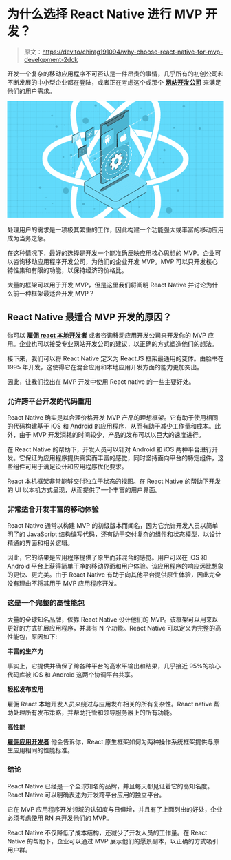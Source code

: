 # 为什么选择 React Native 进行 MVP 开发？

> 原文：<https://dev.to/chirag191094/why-choose-react-native-for-mvp-development-2dck>

开发一个复杂的移动应用程序不可否认是一件昂贵的事情，几乎所有的初创公司和不断发展的中小型企业都在登陆，或者正在考虑这个或那个 [**网站开发公司**](https://devtechnosys.com/custom-web-development.php) 来满足他们的用户需求。

[![](img/fcb93f65b17860e82a502e275e06b147.png)](https://res.cloudinary.com/practicaldev/image/fetch/s--vOPAYPm---/c_limit%2Cf_auto%2Cfl_progressive%2Cq_auto%2Cw_880/https://i.ibb.co/dJdP4jz/Why-Choose-React-Native-for-MVP-Development.png)

处理用户的需求是一项极其繁重的工作，因此构建一个功能强大或丰富的移动应用成为当务之急。

在这种情况下，最好的选择是开发一个能准确反映应用核心思想的 MVP。企业可以咨询移动应用程序开发公司，为他们的企业开发 MVP。MVP 可以只开发核心特性集和有限的功能，以保持经济的价格比。

大量的框架可以用于开发 MVP，但是这里我们将阐明 React Native 并讨论为什么前一种框架最适合开发 MVP？

## React Native 最适合 MVP 开发的原因？

你可以 [**雇佣 react 本地开发者**](https://devtechnosys.com/hire-react-native-developer.php) 或者咨询移动应用开发公司来开发你的 MVP 应用。企业也可以接受专业网站开发公司的建议，以正确的方式塑造他们的想法。

接下来，我们可以将 React Native 定义为 ReactJS 框架最通用的变体。由脸书在 1995 年开发，这使得它在混合应用和本地应用开发方面的能力更加突出。

因此，让我们找出在 MVP 开发中使用 React native 的一些主要好处。

### 允许跨平台开发的代码重用

React Native 确实是以合理价格开发 MVP 产品的理想框架。它有助于使用相同的代码构建基于 iOS 和 Android 的应用程序，从而有助于减少工作量和成本。此外，由于 MVP 开发消耗的时间较少，产品的发布可以以巨大的速度进行。

在 React Native 的帮助下，开发人员可以针对 Android 和 iOS 两种平台进行开发。它保证为应用程序提供真实而丰富的感觉，同时坚持面向平台的特定组件，这些组件可用于满足设计和应用程序优化要求。

React 本机框架非常能够交付独立于状态的视图。在 React Native 的帮助下开发的 UI 以本机方式呈现，从而提供了一个丰富的用户界面。

### 非常适合开发丰富的移动体验

React Native 通常以构建 MVP 的初级版本而闻名，因为它允许开发人员以简单明了的 JavaScript 结构编写代码，还有助于交付复杂的组件和状态模型，以设计精通的界面和相关逻辑。

因此，它的结果是应用程序提供了原生而非混合的感觉。用户可以在 iOS 和 Android 平台上获得简单干净的移动界面和用户体验。该应用程序的响应远比想象的更快、更完美。由于 React Native 有助于向其他平台提供原生体验，因此完全没有理由不将其用于 MVP 应用程序开发。

### 这是一个完整的高性能包

大量的全球知名品牌，依靠 React Native 设计他们的 MVP。该框架可以用来以更好的方式扩展应用程序，并具有 N 个功能。React Native 可以定义为完整的高性能包，原因如下:

**丰富的生产力**

事实上，它提供并确保了跨各种平台的高水平输出和结果，几乎接近 95%的核心代码库被 iOS 和 Android 这两个协调平台共享。

**轻松发布应用**

雇佣 React 本地开发人员来绕过与应用发布相关的所有复杂性。React native 帮助处理所有发布策略，并帮助托管和领导服务器上的所有功能。

**高性能**

[**雇佣应用开发者**](https://devtechnosys.com/hire-android-app-developer.php) 他会告诉你，React 原生框架如何为两种操作系统框架提供与原生应用相同的性能标准。

### 结论

React Native 已经是一个全球知名的品牌，并且每天都见证着它的高知名度。React Native 可以明确表述为开发跨平台应用的独立平台。

它在 MVP 应用程序开发领域的认知度与日俱增，并且有了上面列出的好处，企业必须考虑使用 RN 来开发他们的 MVP。

React Native 不仅降低了成本结构，还减少了开发人员的工作量。在 React Native 的帮助下，企业可以通过 MVP 展示他们的愿景副本，以正确的方式吸引用户群。